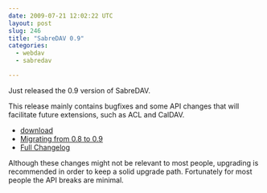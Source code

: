 ```yaml
---
date: 2009-07-21 12:02:22 UTC
layout: post
slug: 246
title: "SabreDAV 0.9"
categories:
  - webdav
  - sabredav

---
```

<p>Just released the 0.9 version of SabreDAV.</p>

<p>This release mainly contains bugfixes and some API changes that will facilitate future extensions, such as ACL and CalDAV.</p>

<ul>
  <li><a href="http://code.google.com/p/sabredav/downloads/list">download</a></li>
  <li><a href="http://code.google.com/p/sabredav/wiki/Migrating0_8to0_9">Migrating from 0.8 to 0.9</a></li>
  <li><a href="http://code.google.com/p/sabredav/source/browse/trunk/ChangeLog">Full Changelog</a></li>
</ul>

<p>Although these changes might not be relevant to most people, upgrading is recommended in order to keep a solid upgrade path. Fortunately for most people the API breaks are minimal.</p>